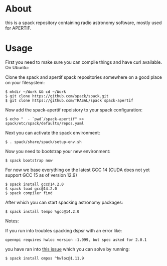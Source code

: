 # About

this is a spack repository containing radio astronomy software, mostly used for APERTIF.

# Usage

First you need to make sure you can compile things and have curl available.
On Ubuntu:

Clone the spack and apertif spack repositories somewhere on a good place on
your filesystem:

```
$ mkdir ~/Work && cd ~/Work
$ git clone https://github.com/spack/spack.git
$ git clone https://github.com/TRASAL/spack spack-apertif
```

Now add the spack-apertif repoistory to your spack configuration:

```
$ echo "  - `pwd`/spack-apertif" >> spack/etc/spack/defaults/repos.yaml
```

Next you can activate the spack environment:

```
$ . spack/share/spack/setup-env.sh
```

Now you need to bootstrap your new environment:

```
$ spack bootstrap now
```

For now we base everything on the latest GCC 14 (CUDA does not yet support GCC 15 as of version 12.9)
```
$ spack install gcc@14.2.0
$ spack load gcc@14.2.0
$ spack compiler find
```


After which you can start spacking astronomy packages:

```
$ spack install tempo %gcc@14.2.0
```

Notes:

If you run into troubles spacking dspsr with an error like:
```
openmpi requires hwloc version :1.999, but spec asked for 2.0.1   
```

you have ran into [this issue](https://github.com/spack/spack/issues/7938)
which you can solve by running:
```
$ spack install ompss ^hwloc@1.11.9
```

